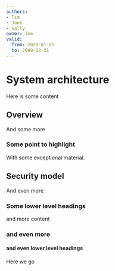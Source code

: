 ```yaml
---
authors:
- Tim
- Jane
- Sally
owner: Joe
valid:
  from: 2020-01-01
  to: 2099-12-31
---
```

# System architecture

Here is some content

## Overview

And some more

### Some point to highlight

With some exceptional material.

## Security model

And even more

### Some lower level headings

and more content

### and even more

#### and even lower level headings

Here we go
